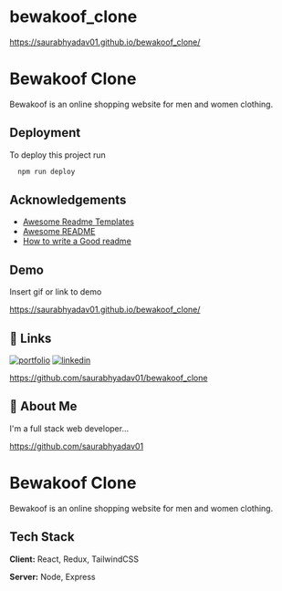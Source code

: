 # bewakoof_clone
https://saurabhyadav01.github.io/bewakoof_clone/


# Bewakoof Clone

Bewakoof is an online shopping website for men and women
clothing.


## Deployment

To deploy this project run

```bash
  npm run deploy
```


## Acknowledgements

 - [Awesome Readme Templates](https://awesomeopensource.com/project/elangosundar/awesome-README-templates)
 - [Awesome README](https://github.com/matiassingers/awesome-readme)
 - [How to write a Good readme](https://bulldogjob.com/news/449-how-to-write-a-good-readme-for-your-github-project)


## Demo

Insert gif or link to demo

https://saurabhyadav01.github.io/bewakoof_clone/
## 🔗 Links
[![portfolio](https://img.shields.io/badge/my_portfolio-000?style=for-the-badge&logo=ko-fi&logoColor=white)](https://sauraabh-portfolio.vercel.app/)
[![linkedin](https://img.shields.io/badge/linkedin-0A66C2?style=for-the-badge&logo=linkedin&logoColor=white)](https://www.linkedin.com/in/saurabh-yadav-7795731a2/)

https://github.com/saurabhyadav01/bewakoof_clone
## 🚀 About Me
I'm a full stack web  developer...

https://github.com/saurabhyadav01
# Bewakoof Clone

Bewakoof is an online shopping website for men and women
clothing.


## Tech Stack

**Client:** React, Redux, TailwindCSS

**Server:** Node, Express

